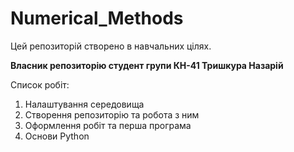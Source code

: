 # Numerical_Methods
Цей репозиторій створено в навчальних цілях.

**Власник репозиторію студент групи КН-41 Тришкура Назарій**

Список робіт:
1. Налаштування середовища
2. Створення репозиторію та робота з ним
3. Оформлення робіт та перша програма
4. Основи Python
